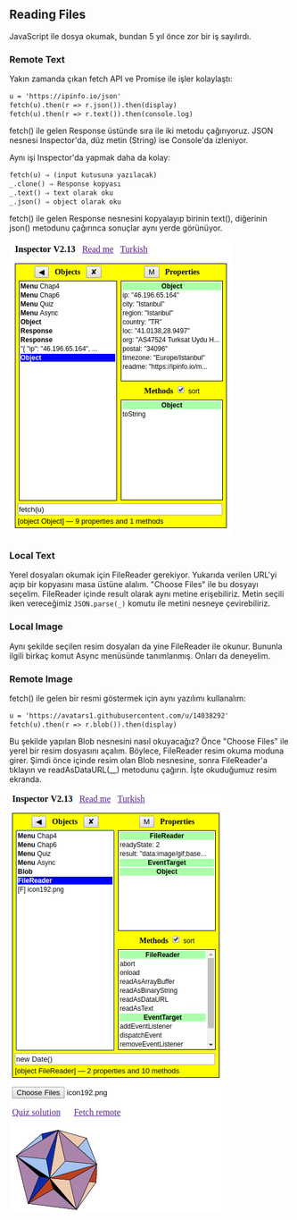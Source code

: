 ## Reading Files

JavaScript ile dosya okumak, bundan 5 yıl önce zor bir iş sayılırdı.

### Remote Text

Yakın zamanda çıkan fetch API ve Promise ile işler kolaylaştı:
```
u = 'https://ipinfo.io/json'
fetch(u).then(r => r.json()).then(display)
fetch(u).then(r => r.text()).then(console.log)
```
fetch() ile gelen Response üstünde sıra ile iki metodu çağırıyoruz. JSON nesnesi Inspector'da, düz metin (String) ise Console'da izleniyor.

Aynı işi Inspector'da yapmak daha da kolay:
```
fetch(u) ⇒ (input kutusuna yazılacak)
_.clone() ⇒ Response kopyası
_.text() ⇒ text olarak oku
_.json() ⇒ object olarak oku
```
fetch() ile gelen Response nesnesini kopyalayıp birinin text(), diğerinin json() metodunu çağırınca sonuçlar aynı yerde görünüyor.

![fetch json](../images/fetch_remote_text.png)

### Local Text

Yerel dosyaları okumak için FileReader gerekiyor. Yukarıda verilen URL'yi açıp bir kopyasını masa üstüne alalım. "Choose Files" ile bu dosyayı seçelim. FileReader içinde result olarak aynı metine erişebiliriz. Metin seçili iken vereceğimiz `JSON.parse(_)` komutu ile metini nesneye çevirebiliriz.

### Local Image

Aynı şekilde seçilen resim dosyaları da yine FileReader ile okunur. Bununla ilgili birkaç komut Async menüsünde tanımlanmış. Onları da deneyelim.

### Remote Image

fetch() ile gelen bir resmi göstermek için aynı yazılımı kullanalım:
```
u = 'https://avatars1.githubusercontent.com/u/14038292'
fetch(u).then(r => r.blob()).then(display)
```
Bu şekilde yapılan Blob nesnesini nasıl okuyacağız? Önce "Choose Files" ile yerel bir resim dosyasını açalım. Böylece, FileReader resim okuma moduna girer. Şimdi önce içinde resim olan Blob nesnesine, sonra FileReader'a tıklayın ve readAsDataURL(__) metodunu çağırın. İşte okuduğumuz resim ekranda.

![fetch image](../images/fetch_remote_image.png)

